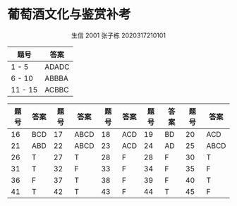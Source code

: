 # 葡萄酒文化与鉴赏补考

<center>生信 2001 张子栋	2020317210101</center>

| 题号    | 答案  |
| ------- | ----- |
| 1 - 5   | ADADC |
| 6 - 10  | ABBBA |
| 11 - 15 | ACBBC |

| 题号 | 答案 | 题号 | 答案 | 题号 | 答案 | 题号 | 答案 | 题号 | 答案 |
| ---- | ---- | ---- | ---- | ---- | ---- | ---- | ---- | ---- | ---- |
| 16   | BCD  | 17   | ABCD | 18   | ACD  | 19   | BD   | 20   | ACD  |
| 21   | ABD  | 22   | ABCD | 23   | ACD  | 24   | AD   | 25   | ABCD |
| 26   | T    | 27   | T    | 28   | F    | 28   | F    | 30   | T    |
| 31   | T    | 32   | F    | 33   | F    | 34   | F    | 35   | F    |
| 36   | F    | 37   | T    | 38   | F    | 39   | F    | 40   | T    |
| 41   | T    | 42   | T    | 43   | F    | 44   | T    | 45   | F    |

